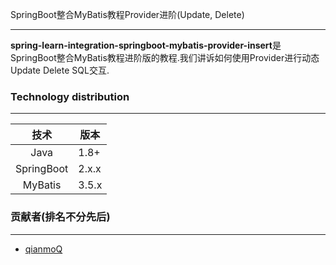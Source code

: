 SpringBoot整合MyBatis教程Provider进阶(Update, Delete)

---

**spring-learn-integration-springboot-mybatis-provider-insert**是SpringBoot整合MyBatis教程进阶版的教程.我们讲诉如何使用Provider进行动态Update Delete SQL交互.

### Technology distribution

---

|技术|版本|
|:---:|---|
|Java|1.8+|
|SpringBoot|2.x.x|
|MyBatis|3.5.x|

### 贡献者(排名不分先后)

---

- [qianmoQ](https://github.com/qianmoQ)
